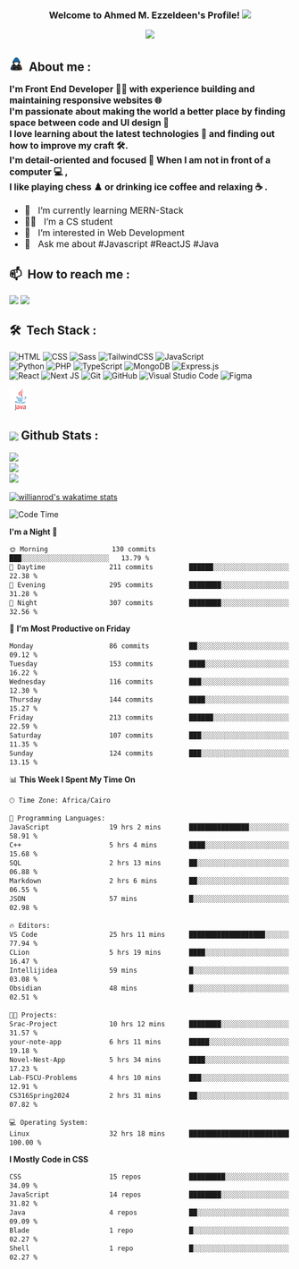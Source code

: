 <h3 align="center">
  Welcome to Ahmed M. Ezzeldeen's Profile!
  <img src="https://media.giphy.com/media/hvRJCLFzcasrR4ia7z/giphy.gif" width="28">
</h3>

<!-- Typing SVG by DenverCoder1 - https://github.com/DenverCoder1/readme-typing-svg -->
<p align="center">
  <a href="https://github.com/DenverCoder1/readme-typing-svg"><img src="https://readme-typing-svg.herokuapp.com/?lines=I'm%20Junior%20Software%20Engineer%20👨‍💻;I'm%20Front-End%20developer;Always%20learning%20new%20things&font=Fira%20Code&center=true&width=440&height=45&color=2196f3&vCenter=true&size=24"></a>
</p>

## <img src ="https://github.com/0xAbdulKhalid/0xAbdulKhalid/raw/main/assets/mdImages/about_me.gif" width=25px> &nbsp;About me :

<p Style="font-size:16px; font-weight:bold; ">
I'm Front End Developer 🧑‍💻 with experience building and maintaining responsive websites 🌐<br>
I'm passionate about making the world a better place by finding space between code and UI design 🎨<br>
I love learning about the latest technologies 🚀 and finding out how to improve my craft 🛠️.<br> I'm detail-oriented and focused 🤏 
When I am not in front of a computer 💻️ ,<br> I like playing chess ♟️ or drinking ice coffee and relaxing ☕️ .
</p>

<ul style="font-size:16px">
<li>🌱 &nbsp; I’m currently learning MERN-Stack</li>
<li>👨‍💻 &nbsp; I’m a CS student</li>
<li>👀 &nbsp; I’m interested in Web Development</li>
<li>💬 &nbsp; Ask me about #Javascript #ReactJS #Java</li>
</ul>

## 📫 &nbsp;How to reach me :

<a href="https://www.linkedin.com/in/ahmed3zzeldeen/" target="_blank"><img src="https://img.shields.io/badge/-Ahmed%20M.%20Ezzeldeen-0077B5?style=for-the-badge&logo=Linkedin&logoColor=white"/></a>
<a href="https://telegram.me/Ahmed3zzeldeen" target="_blank"><img src="https://img.shields.io/badge/-Ahmed%20M.%20Ezzeldeen-0077B5?style=for-the-badge&logo=Telegram&logoColor=white"/></a>

## 🛠 &nbsp;Tech Stack :

![HTML](https://img.shields.io/badge/HTML5-E34F26?style=for-the-badge&logo=html5&logoColor=white) ![CSS](https://img.shields.io/badge/CSS3-1572B6?style=for-the-badge&logo=css3&logoColor=white) ![Sass](https://img.shields.io/badge/Sass-CC6699?style=for-the-badge&logo=sass&logoColor=white) ![TailwindCSS](https://img.shields.io/badge/tailwindcss-%2338B2AC.svg?style=for-the-badge&logo=tailwind-css&logoColor=white) ![JavaScript](https://img.shields.io/badge/JavaScript-323330?style=for-the-badge&logo=javascript&logoColor=F7DF1E) </br> ![Python](https://img.shields.io/badge/Python-FFD43B?style=for-the-badge&logo=python&logoColor=blue) ![PHP](https://img.shields.io/badge/PHP-777BB4?style=for-the-badge&logo=php&logoColor=white) ![TypeScript](https://img.shields.io/badge/typescript-%23007ACC.svg?style=for-the-badge&logo=typescript&logoColor=white) ![MongoDB](https://img.shields.io/badge/MongoDB-%234ea94b.svg?style=for-the-badge&logo=mongodb&logoColor=white) ![Express.js](https://img.shields.io/badge/express.js-%23404d59.svg?style=for-the-badge&logo=express&logoColor=%2361DAFB) </br> ![React](https://img.shields.io/badge/react-%2320232a.svg?style=for-the-badge&logo=react&logoColor=%2361DAFB) ![Next JS](https://img.shields.io/badge/Next-black?style=for-the-badge&logo=next.js&logoColor=white) ![Git](https://img.shields.io/badge/GIT-E44C30?style=for-the-badge&logo=git&logoColor=white) ![GitHub](https://img.shields.io/badge/GitHub-100000?style=for-the-badge&logo=github&logoColor=white) ![Visual Studio Code](https://img.shields.io/badge/VSCode-0078D4?style=for-the-badge&logo=visual%20studio%20code&logoColor=white) ![Figma](https://img.shields.io/badge/figma-%23F24E1E.svg?style=for-the-badge&logo=figma&logoColor=white)&nbsp;

<a href="https://www.java.com" target="_blank"> <img src="https://raw.githubusercontent.com/devicons/devicon/master/icons/java/java-original-wordmark.svg" alt="java" width="40" height="40"/></a>

<!-- ![Figma](https://img.shields.io/badge/figma-05122A.svg?style=for-the-badge&logo=figma&logoColor=white) -->

## <img src = "https://media.giphy.com/media/iY8CRBdQXODJSCERIr/giphy.gif" align="center" width ="30px"> Github Stats :

![](https://github-readme-stats.vercel.app/api?username=Ahmed3zzeldeen&theme=tokyonight&hide_border=false&include_all_commits=false&count_private=false)<br/>
![](https://github-readme-streak-stats.herokuapp.com/?user=Ahmed3zzeldeen&theme=tokyonight&hide_border=false)<br/>
![](https://github-readme-stats.vercel.app/api/top-langs?username=Ahmed3zzeldeen&theme=tokyonight&hide_border=false&layout=compact&include_all_commits=true&count_private=false)<br/>

[![willianrod's wakatime stats](https://github-readme-stats.vercel.app/api/wakatime?username=ahmed3zzeldeen&layout=compact)](https://github.com/anuraghazra/github-readme-stats)

<!--START_SECTION:waka-->
![Code Time](http://img.shields.io/badge/Code%20Time-1%2C012%20hrs%2010%20mins-blue)

**I'm a Night 🦉** 

```text
🌞 Morning                130 commits         ███░░░░░░░░░░░░░░░░░░░░░░   13.79 % 
🌆 Daytime                211 commits         ██████░░░░░░░░░░░░░░░░░░░   22.38 % 
🌃 Evening                295 commits         ████████░░░░░░░░░░░░░░░░░   31.28 % 
🌙 Night                  307 commits         ████████░░░░░░░░░░░░░░░░░   32.56 % 
```
📅 **I'm Most Productive on Friday** 

```text
Monday                   86 commits          ██░░░░░░░░░░░░░░░░░░░░░░░   09.12 % 
Tuesday                  153 commits         ████░░░░░░░░░░░░░░░░░░░░░   16.22 % 
Wednesday                116 commits         ███░░░░░░░░░░░░░░░░░░░░░░   12.30 % 
Thursday                 144 commits         ████░░░░░░░░░░░░░░░░░░░░░   15.27 % 
Friday                   213 commits         ██████░░░░░░░░░░░░░░░░░░░   22.59 % 
Saturday                 107 commits         ███░░░░░░░░░░░░░░░░░░░░░░   11.35 % 
Sunday                   124 commits         ███░░░░░░░░░░░░░░░░░░░░░░   13.15 % 
```


📊 **This Week I Spent My Time On** 

```text
🕑︎ Time Zone: Africa/Cairo

💬 Programming Languages: 
JavaScript               19 hrs 2 mins       ███████████████░░░░░░░░░░   58.91 % 
C++                      5 hrs 4 mins        ████░░░░░░░░░░░░░░░░░░░░░   15.68 % 
SQL                      2 hrs 13 mins       ██░░░░░░░░░░░░░░░░░░░░░░░   06.88 % 
Markdown                 2 hrs 6 mins        ██░░░░░░░░░░░░░░░░░░░░░░░   06.55 % 
JSON                     57 mins             █░░░░░░░░░░░░░░░░░░░░░░░░   02.98 % 

🔥 Editors: 
VS Code                  25 hrs 11 mins      ███████████████████░░░░░░   77.94 % 
CLion                    5 hrs 19 mins       ████░░░░░░░░░░░░░░░░░░░░░   16.47 % 
Intellijidea             59 mins             █░░░░░░░░░░░░░░░░░░░░░░░░   03.08 % 
Obsidian                 48 mins             █░░░░░░░░░░░░░░░░░░░░░░░░   02.51 % 

🐱‍💻 Projects: 
Srac-Project             10 hrs 12 mins      ████████░░░░░░░░░░░░░░░░░   31.57 % 
your-note-app            6 hrs 11 mins       █████░░░░░░░░░░░░░░░░░░░░   19.18 % 
Novel-Nest-App           5 hrs 34 mins       ████░░░░░░░░░░░░░░░░░░░░░   17.23 % 
Lab-FSCU-Problems        4 hrs 10 mins       ███░░░░░░░░░░░░░░░░░░░░░░   12.91 % 
CS316Spring2024          2 hrs 31 mins       ██░░░░░░░░░░░░░░░░░░░░░░░   07.82 % 

💻 Operating System: 
Linux                    32 hrs 18 mins      █████████████████████████   100.00 % 
```

**I Mostly Code in CSS** 

```text
CSS                      15 repos            █████████░░░░░░░░░░░░░░░░   34.09 % 
JavaScript               14 repos            ████████░░░░░░░░░░░░░░░░░   31.82 % 
Java                     4 repos             ██░░░░░░░░░░░░░░░░░░░░░░░   09.09 % 
Blade                    1 repo              █░░░░░░░░░░░░░░░░░░░░░░░░   02.27 % 
Shell                    1 repo              █░░░░░░░░░░░░░░░░░░░░░░░░   02.27 % 
```




<!--END_SECTION:waka-->
